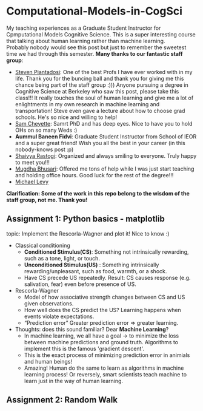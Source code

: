# Computational-Models-in-CogSci
My teaching experiences as a Graduate Student Instructor for Cpmputational Models Cognitive Science. This is a super interesting course that talking about human learning rather than machine learning.   
Probably nobody would see this post but just to remember the sweetest time we had through this semester. **Many thanks to our fantastic staff group**:         
- [Steven Piantadosi](https://vcresearch.berkeley.edu/faculty/steven-piantadosi): One of the best Profs I have ever worked with in my life. Thank you for the buncing ball and thank you for giving me this chance being part of the staff group :))) Anyone pursuing a degree in Cognitive Science at Berkeley who saw this post, please take this class!!! It really touches the soul of human learning and give me a lot of enlightments in my own research in machine learning and transportation! Steve even gave a lecture about how to choose grad schools. He's so nice and willing to help!   
- [Sam Cheyette](http://colala.berkeley.edu/people/SamCheyette/papers.html): Samrt PhD and has deep eyes. Nice to have you to hold OHs on so many Weds :)
- **Aummul Baneen Fidvi**: Graduate Student Instructor from School of IEOR and a super great friend! Wish you all the best in your career (in this nobody-knows post  :p)
- [Shaivya Rastogi](https://www.ischool.berkeley.edu/people/shaivya-rastogi): Organized and always smiling to everyone. Truly happy to meet you!!!    
- [Mugdha Bhusari](https://www.ischool.berkeley.edu/people/mugdha-mangesh-bhusari): Offered me tons of help while I was just start teaching and holding office hours. Good luck for the rest of the degree!!!
- [Michael Levy](https://nature.berkeley.edu/osterlab/people/)       
      
**Clarification: Some of the work in this repo belong to the wisdom of the staff group, not me. Thank you!**
## Assignment 1: Python basics - matplotlib    
topic: Implement the Rescorla-Wagner and plot it!
Nice to know :) 
* Classical conditioning   
  - **Conditioned Stimulus(CS)**: Something not intrinsically rewarding, such as a tone, light, or touch. 
  - **Unconditioned Stimulus(US)** : Something intrinsically rewarding/unpleasant, such as food, warmth, or a shock. 
  - Have CS precede US repeatedly. Result: CS causes response (e.g. salivation, fear) even before presence of US.    
* Rescorla-Wagner     
  - Model of how associative strength changes between CS and US given observations. 
  - How well does the CS predict the US? Learning happens when events violate expectations. 
  - “Prediction error” Greater prediction error ⇒ greater learning.
* Thoughts: does this sound familiar? Dear **Machine Learning**?
  - In machine learning, we all have a goal -> to minimize the loss between machine predictions and ground truth. Algorithms to implement this is the famous 'gradient descent'.   
  - This is the exact process of minimizing prediction error in animials and human beings! 
  - Amazing! Human do the same to learn as algorithms in machine learning process! Or reversely, smart scientists teach machine to learn just in the way of human learning.  
## Assignment 2: Random Walk
